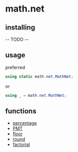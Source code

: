 # math.net

## installing

-- TODO --

## usage

preferred

```csharp
using static math.net.MathNet;
```

or

```csharp
using _ = math.net.MathNet;
```

## functions

- [percentage](percentage)
- [PMT](pmt)
- [floor](floor)
- [round](round)
- [factorial](factorial)